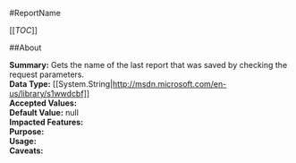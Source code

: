 #ReportName

[[_TOC_]]

##About

**Summary:**  Gets the name of the last report that was saved by checking the request parameters.   
**Data Type:** [[System.String|http://msdn.microsoft.com/en-us/library/s1wwdcbf]]  
**Accepted Values:**   
**Default Value:** null  
**Impacted Features:**   
**Purpose:**   
**Usage:**   
**Caveats:**   

